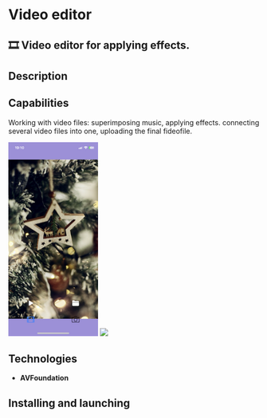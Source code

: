 # Video editor

## 🎞️ Video editor for applying effects.
## Description
 <p> </p>


## Capabilities

<p>Working with video files: superimposing music, applying effects. connecting several video files into one, uploading the final fideofile.</p>

<p>
 <img style="width: 180px;" src="https://github.com/NovikovaOlga/VideoEditor/blob/main/screens/screen1.PNG">
 <img style="width: 180px;" src="https://github.com/NovikovaOlga/VideoEditor/blob/main/screens/Demo.gif">
<p>

## Technologies
 - **AVFoundation**

## Installing and launching 

